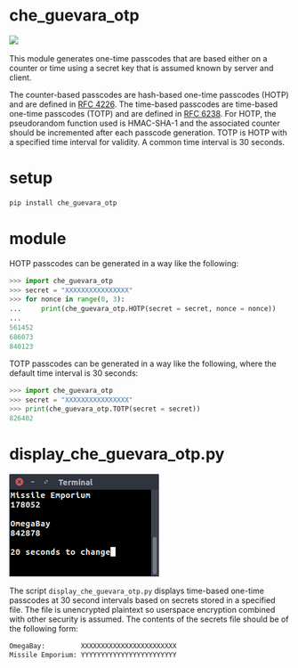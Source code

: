 # che_guevara_otp

![](https://raw.githubusercontent.com/wdbm/che_guevara_otp/master/2017_Che_Guevara_Éire_stamp.png)

This module generates one-time passcodes that are based either on a counter or time using a secret key that is assumed known by server and client.

The counter-based passcodes are hash-based one-time passcodes (HOTP) and are defined in [RFC 4226](https://tools.ietf.org/html/rfc4226). The time-based passcodes are time-based one-time passcodes (TOTP) and are defined in [RFC 6238](https://tools.ietf.org/html/rfc6238). For HOTP, the pseudorandom function used is HMAC-SHA-1 and the associated counter should be incremented after each passcode generation. TOTP is HOTP with a specified time interval for validity. A common time interval is 30 seconds.

# setup

```Bash
pip install che_guevara_otp
```

# module

HOTP passcodes can be generated in a way like the following:

```Python
>>> import che_guevara_otp
>>> secret = "XXXXXXXXXXXXXXXX"
>>> for nonce in range(0, 3):
...     print(che_guevara_otp.HOTP(secret = secret, nonce = nonce))
... 
561452
686073
840123
```

TOTP passcodes can be generated in a way like the following, where the default time interval is 30 seconds:

```Python
>>> import che_guevara_otp
>>> secret = "XXXXXXXXXXXXXXXX"
>>> print(che_guevara_otp.TOTP(secret = secret))
826402
```

# display_che_guevara_otp.py

![](https://raw.githubusercontent.com/wdbm/che_guevara_otp/master/display_che_guevara_otp.png)

The script `display_che_guevara_otp.py` displays time-based one-time passcodes at 30 second intervals based on secrets stored in a specified file. The file is unencrypted plaintext so userspace encryption combined with other security is assumed. The contents of the secrets file should be of the following form:

```
OmegaBay:         XXXXXXXXXXXXXXXXXXXXXXXX
Missile Emporium: YYYYYYYYYYYYYYYYYYYYYYYY
```
